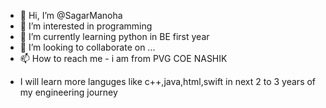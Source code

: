 - 👋 Hi, I’m @SagarManoha
- 👀 I’m interested in programming
- 🌱 I’m currently learning python in BE first year
- 💞️ I’m looking to collaborate on ...
- 📫 How to reach me - i am from PVG COE NASHIK

<!---
SagarManoha/SagarManoha is a ✨ special ✨ repository because its `README.md` (this file) appears on your GitHub profile.
You can click the Preview link to take a look at your changes.
--->
- I will learn more languges like c++,java,html,swift in next 2 to 3 years of my engineering journey

